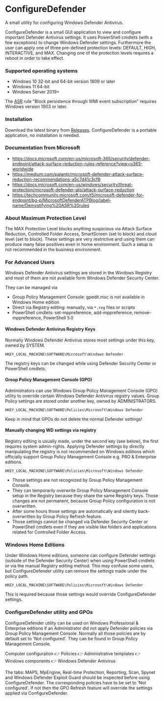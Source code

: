 # ConfigureDefender

A small utility for configuring Windows Defender Antivirus.

ConfigureDefender is a small GUI application to view and configure important Defender Antivirus settings.
It uses PowerShell cmdlets (with a few exceptions) to change Windows Defender settings.
Furthermore the user can apply one of three pre-defined protection levels: DEFAULT, HIGH, INTERACTIVE, and MAX.
Changing one of the protection levels requires a reboot in order to take effect.

### Supported operating systems

- Windows 10 32-bit and 64-bit version 1809 or later
- Windows 11 64-bit
- Windows Server 2019+

The [ASR](https://docs.microsoft.com/en-us/microsoft-365/security/defender-endpoint/attack-surface-reduction-rules-reference?view=o365-worldwide)
rule "Block persistence through WMI event subscription" requires Windows version 1903 or later.

### Installation

Download the latest binary from [Releases](https://github.com/szepeviktor/ConfigureDefender/releases).
ConfigureDefender is a portable application, no installation is needed.

### Documentation from Microsoft

- https://docs.microsoft.com/en-us/microsoft-365/security/defender-endpoint/attack-surface-reduction-rules-reference?view=o365-worldwide
- https://medium.com/palantir/microsoft-defender-attack-surface-reduction-recommendations-a5c7d41c3cf8
- https://docs.microsoft.com/en-us/windows/security/threat-protection/microsoft-defender-atp/attack-surface-reduction
- https://techcommunity.microsoft.com/t5/microsoft-defender-for-endpoint/bg-p/MicrosoftDefenderATPBlog/label-name/Demystifying%20ASR%20rules

### About Maximum Protection Level

The MAX Protection Level blocks anything suspicious
via Attack Surface Reduction, Controlled Folder Access, SmartScreen (set to block)
and cloud level (set to block).
These settings are very restrictive and using them can produce many false positives
even in home environment.
Such a setup is not recommended in the business environment.
 
### For Advanced Users

Windows Defender Antivirus settings are stored in the Windows Registry
and most of them are not available form Windows Defender Security Center.

They can be managed via

- Group Policy Management Console: gpedit.msc is not available in Windows Home edition
- Direct via Registry editing: manually, via `*.reg` files or scripts
- PowerShell cmdlets: set-mppreference, add-mppreference, remove-mppreference, PowerShell 5.0
 
#### Windows Defender Antivirus Registry Keys

Normally Windows Defender Antivirus stores most settings under this key, owned by SYSTEM.

`HKEY_LOCAL_MACHINE\SOFTWARE\Microsoft\Windows Defender`

The registry keys can be changed while using Defender Security Center or PowerShell cmdlets.

#### Group Policy Management Console (GPO)

Administrators can use Windows Group Policy Management Console (GPO) utility
to override certain Windows Defender Antivirus registry values.
Group Policy settings are stored under another key, owned by ADMINISTRATORS.

`HKEY_LOCAL_MACHINE\SOFTWARE\Policies\Microsoft\Windows Defender`

Keep in mind that GPOs do not delete the normal Defender settings!

#### Manually changing WD settings via registry 

Registry editing is usually made, under the second key (see below), the first requires system admin-rights. 
Applying Defender settings by directly manipulating the registry
is not recommended on Windows editions which officially support
Group Policy Management Console e.g. PRO & Enterprise editions.

`HKEY_LOCAL_MACHINE\SOFTWARE\Policies\Microsoft\Windows Defender`

- Those settings are not recognized by Group Policy Management Console.
- They can temporarily overwrite Group Policy Management Console setup in the Registry
  because they share the same Registry keys.
  Those changes are not permanent, because Group Policy configuration is not overwritten. 
- After some hours those settings are automatically and silently
  back-overwritten by Group Policy Refresh feature. 
- Those settings cannot be changed via Defender Security Center or PowerShell cmdlets
  even if they are visible like folders and applications related for Controlled Folder Access.
 
### Windows Home Editions

Under Windows Home editions, someone can configure Defender settings
(outside of the Defender Security Center)
when using PowerShell cmdlets or via the manual Registry editing method.
This may confuse some users, but ConfigureDefender utility can remove the settings made under the policy path.

`HKEY_LOCAL_MACHINE\SOFTWARE\Policies\Microsoft\Windows Defender`

This is required because those settings would override ConfigureDefender settings.

### ConfigureDefender utility and GPOs

ConfigureDefender utility can be used on Windows Professional & Enterprise editions
if an Administrator did not apply Defender policies via Group Policy Management Console.
Normally all those policies are by default set to 'Not configured'.
They can be found in Group Policy Management Console.

Computer configuration 👉 Policies 👉 Administrative templates 👉 Windows components 👉 Windows Defender Antivirus
 
The tabs: MAPS, MpEngine, Real-time Protection, Reporting, Scan, Spynet and Windows Defender Exploit Guard
should be inspected before using ConfigureDefender.
The corresponding policies have to be set to 'Not configured'.
If not then the GPO Refresh feature will override the settings applied via ConfigureDefender.
